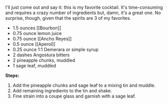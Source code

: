 I'll just come out and say it: this is my favorite cocktail. It's time-consuming and requires a crazy number of ingredients but, damn, it's a great one. No surprise, though, given that the spirits are 3 of my favorites.

* 1.5 ounces [[Bourbon]]
* 0.75 ounce lemon juice
* 0.75 ounce [[Ancho Reyes]]
* 0.5 ounce [[Aperol]]
* 0.25 ounce 1:1 Demerara or simple syrup
* 2 dashes Angostura bitters
* 2 pineapple chunks, muddled
* 1 sage leaf, muddled

**Steps:**

1. Add the pineapple chunks and sage leaf to a mixing tin and muddle.
1. Add remaining ingredients to the tin and shake.
1. Fine strain into a coupe glass and garnish with a sage leaf.